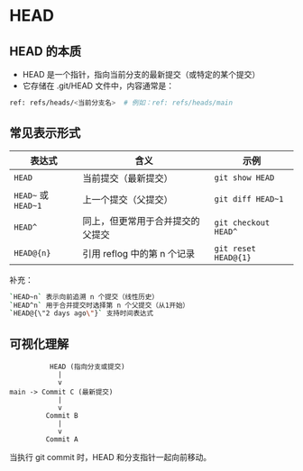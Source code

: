 
# HEAD

## HEAD 的本质

- HEAD 是一个指针，指向当前分支的最新提交（或特定的某个提交）
- 它存储在 .git/HEAD 文件中，内容通常是：

```bash
ref: refs/heads/<当前分支名>  # 例如：ref: refs/heads/main
```

## 常见表示形式

| 表达式         | 含义                                   | 示例                     |
|----------------|----------------------------------------|--------------------------|
| `HEAD`         | 当前提交（最新提交）                   | `git show HEAD`          |
| `HEAD~` 或 `HEAD~1` | 上一个提交（父提交）              | `git diff HEAD~1`        |
| `HEAD^`        | 同上，但更常用于合并提交的父提交       | `git checkout HEAD^`     |
| `HEAD@{n}`     | 引用 reflog 中的第 n 个记录            | `git reset HEAD@{1}`     |

补充：

```bash
`HEAD~n` 表示向前追溯 n 个提交（线性历史）
`HEAD^n` 用于合并提交时选择第 n 个父提交（从1开始）
`HEAD@{\"2 days ago\"}` 支持时间表达式
```

## 可视化理解

```text
          HEAD (指向分支或提交)
            |
            v
main -> Commit C (最新提交)
            |
            v
         Commit B
            |
            v
         Commit A
```

当执行 git commit 时，HEAD 和分支指针一起向前移动。
